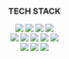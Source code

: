 <div align="center">

### TECH STACK
<img src="https://img.shields.io/badge/HTML-E34F26?style=flat-square&logo=html5&logoColor=white">
<img src="https://img.shields.io/badge/CSS-1572B6?style=flat-square&logo=css3&logoColor=white">
<img src="https://img.shields.io/badge/JavaScript-F7DF1E?style=flat-square&logo=javascript&logoColor=black">
<img src="https://img.shields.io/badge/TypeScript-3178C6?style=flat-square&logo=typescript&logoColor=white">
<br/>
<img src="https://img.shields.io/badge/React-61DAFB?style=flat-square&logo=react&logoColor=black">
<img src="https://img.shields.io/badge/Next.js-000000?style=flat-square&logo=nextdotjs&logoColor=white">
<img src="https://img.shields.io/badge/React Query-FF4154?style=flat-square&logo=reactquery&logoColor=white">
<img src="https://img.shields.io/badge/Recoil-3578E5?style=flat-square&logo=recoil&logoColor=white">
<img src="https://img.shields.io/badge/Redux-764ABC?style=flat-square&logo=redux&logoColor=white">
<br/>
<img src="https://img.shields.io/badge/Sass-CC6699?style=flat-square&logo=sass&logoColor=white"/>
<img src="https://img.shields.io/badge/Tailwind-06B6D4?style=flat-square&logo=tailwindcss&logoColor=white"/>
<img src="https://img.shields.io/badge/styled components-DB7093?style=flat-square&logo=styledcomponents&logoColor=white">
<br/><br/><br/>
</div>

